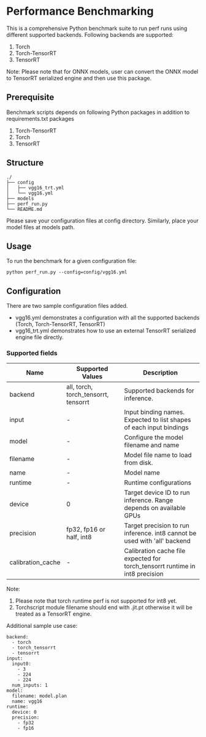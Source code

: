 # Performance Benchmarking

This is a comprehensive Python benchmark suite to run perf runs using different supported backends. Following backends are supported:

1. Torch
2. Torch-TensorRT
3. TensorRT

Note: Please note that for ONNX models, user can convert the ONNX model to TensorRT serialized engine and then use this package.

## Prerequisite

Benchmark scripts depends on following Python packages in addition to requirements.txt packages

1. Torch-TensorRT
2. Torch
3. TensorRT

## Structure

```
./
├── config
│   ├── vgg16_trt.yml
│   └── vgg16.yml
├── models
├── perf_run.py
└── README.md
```

Please save your configuration files at config directory. Similarly, place your model files at models path.

## Usage

To run the benchmark for a given configuration file:

```
python perf_run.py --config=config/vgg16.yml
```

## Configuration

There are two sample configuration files added.

* vgg16.yml demonstrates a configuration with all the supported backends (Torch, Torch-TensorRT, TensorRT)
* vgg16_trt.yml demonstrates how to use an external TensorRT serialized engine file directly.


### Supported fields

| Name | Supported Values | Description |
| --- | --- | --- |
| backend | all, torch, torch_tensorrt, tensorrt | Supported backends for inference. |
| input | - | Input binding names. Expected to list shapes of each input bindings |
| model | - | Configure the model filename and name |
| filename | - | Model file name to load from disk. |
| name | - | Model name |
| runtime | - | Runtime configurations |
| device | 0 | Target device ID to run inference. Range depends on available GPUs |
| precision | fp32, fp16 or half, int8 | Target precision to run inference. int8 cannot be used with 'all' backend |
| calibration_cache | - | Calibration cache file expected for torch_tensorrt runtime in int8 precision |

Note:
1. Please note that torch runtime perf is not supported for int8 yet.
2. Torchscript module filename should end with .jit.pt otherwise it will be treated as a TensorRT engine.



Additional sample use case:

```
backend:
  - torch
  - torch_tensorrt
  - tensorrt
input:
  input0:
    - 3
    - 224
    - 224
  num_inputs: 1
model:
  filename: model.plan
  name: vgg16
runtime:
  device: 0
  precision:
    - fp32
    - fp16
```
